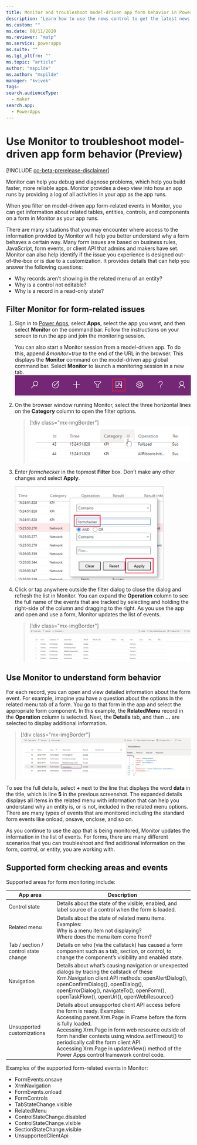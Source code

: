 ```yaml
---
title: Monitor and troubleshoot model-driven app form behavior in Power Apps | MicrosoftDocs
description: "Learn how to use the news control to get the latest news about your customers"
ms.custom: ""
ms.date: 08/11/2020
ms.reviewer: "matp"
ms.service: powerapps
ms.suite: ""
ms.tgt_pltfrm: ""
ms.topic: "article"
author: "mspilde"
ms.author: "mspilde"
manager: "kvivek"
tags: 
search.audienceType: 
  - maker
search.app: 
  - PowerApps
---
```

# Use Monitor to troubleshoot model-driven app form behavior (Preview)

[!INCLUDE [cc-beta-prerelease-disclaimer](../../includes/cc-beta-prerelease-disclaimer.md)]

Monitor can help you debug and diagnose problems, which help you build faster, more reliable apps. Monitor provides a deep view into how an app runs by providing a log of all activities in your app as the app runs.

When you filter on model-driven app form-related events in Monitor, you can get information about related tables, entities, controls, and components on a form in Monitor as your app runs.  

There are many situations that you may encounter where access to the information provided by Monitor will help you better understand why a form behaves a certain way. Many form issues are based on business rules, JavaScript, form events, or client API that admins and makers have set.  Monitor can also help identify if the issue you experience is designed out-of-the-box or is due to a customization. It provides details that can help you answer the following questions:

- Why records aren’t showing in the related menu of an entity?
- Why is a control not editable?
- Why is a record in a read-only state?

## Filter Monitor for form-related issues

1. Sign in to [Power Apps](https://make.powerapps.com/), select **Apps**, select the app you want, and then select **Monitor** on the command bar. Follow the instructions on your screen to run the app and join the monitoring session.

   You can also start a Monitor session from a model-driven app. To do this, append *&monitor=true* to the end of the URL in the browser. This displays the **Monitor** command on the model-driven app global command bar.  Select **Monitor** to launch a monitoring session in a new tab.
   ![Add URL parameter to run Monitor from a model-driven app](media/run-monitor-from-app.png)

2. On the browser window running Monitor, select the three horizontal lines on the **Category** column to open the filter options.

   > [!div class="mx-imgBorder"] 
   > ![Filter on form events in Monitor](media/monitor-filter-formchecker.png)

3. Enter *formchecker* in the topmost **Filter** box. Don’t make any other changes and select **Apply**. 

   <img src="media/monitor-formchecker-filter.png" alt="Enter formchecker filter" height="255" width="405"> 

4. Click or tap anywhere outside the filter dialog to close the dialog and refresh the list in Monitor. You can expand the **Operation** column to see the full name of the events that are tracked by selecting and holding the right-side of the column and dragging to the right. As you use the app and open and use a form, Monitor updates the list of events.

   > [!div class="mx-imgBorder"] 
   >![Monitored form events displayed](media/monitor-formchecker-events.png)

## Use Monitor to understand form behavior

For each record, you can open and view detailed information about the form event. For example, imagine you have a question about the options in the related menu tab of a form. You go to that form in the app and select the appropriate form component. In this example, the **RelatedMenu** record in the **Operation** column is selected. Next, the **Details** tab, and then **…** are selected to display additional information.

> [!div class="mx-imgBorder"] 
> ![Monitoring related menu ](media/monitor-formchecker-related-menu.png)

To see the full details, select **+** next to the line that displays the word **data** in the title, which is line **5** in the previous screenshot. The expanded details displays all items in the related menu with information that can help you understand why an entity is, or is not, included in the related menu options. There are many types of events that are monitored including the standard form events like onload, onsave, onclose, and so on.

As you continue to use the app that is being monitored, Monitor updates the information in the list of events. For forms, there are many different scenarios that you can troubleshoot and find additional information on the form, control, or entity, you are working with. 

## Supported form checking areas and events

Supported areas for form monitoring include:

|App area  |Description  |
|---------|---------|
|Control state   | Details about the state of the visible, enabled, and label source of a control when the form is loaded.     |
|Related menu   | Details about the state of related menu items. Examples:  <br /> Why is a menu item not displaying? <br /> Where does the menu item come from?     |
|Tab / section / control state change   | Details on who (via the callstack) has caused a form component such as a tab, section, or control, to change the component’s visibility and enabled state.        |
|Navigation     | Details about what’s causing navigation or unexpected dialogs by tracing the callstack of these Xrm.Navigation client API methods: openAlertDialog(), openConfirmDialog(), openDialog(), openErrorDialog(), navigateTo(), openForm(), openTaskFlow(), openUrl(), openWebResource()         |
|Unsupported customizations    |  Details about unsupported client API access before the form is ready. Examples: <br /> Accessing parent.Xrm.Page in iFrame before the form is fully loaded. <br /> Accessing Xrm.Page in form web resource outside of form handler contexts using window.setTimeout() to periodically call the form client API. <br /> Accessing Xrm.Page in updateView() method of the Power Apps control framework control code.  |

Examples of the supported form-related events in Monitor:
- FormEvents.onsave
- XrmNavigation
- FormEvents.onload
- FormControls
- TabStateChange.visible
- RelatedMenu
- ControlStateChange.disabled
- ControlStateChange.visible
- SectionStateChange.visible
- UnsupportedClientApi

